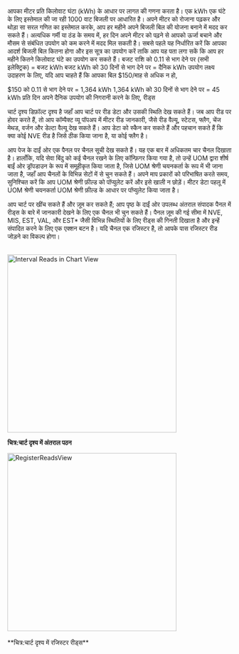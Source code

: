 <div id="chartview">
आपका मीटर प्रति किलोवाट घंटा (kWh) के आधार पर लागत की गणना करता है।
एक kWh एक घंटे के लिए इस्तेमाल की जा रही 1000 वाट बिजली पर आधारित है।
अपने मीटर को रोजाना पढ़कर और थोड़ा सा सरल गणित का इस्तेमाल करके,
आप हर महीने अपने बिजली बिल की योजना बनाने में मदद कर सकते हैं। अत्यधिक गर्मी या ठंड के समय में,
हर दिन अपने मीटर को पढ़ने से आपको ऊर्जा बचाने और मौसम से संबंधित उपयोग को कम करने में मदद मिल सकती है।
सबसे पहले यह निर्धारित करें कि आपका आदर्श बिजली बिल कितना होगा और इस सूत्र का उपयोग करें ताकि आप यह पता लगा सकें कि आप हर महीने कितने किलोवाट घंटे का उपयोग कर सकते हैं।
बजट राशि को 0.11 से भाग देने पर (सभी इलेक्ट्रिक) = बजट kWh
बजट kWh को 30 दिनों से भाग देने पर = दैनिक kWh उपयोग लक्ष्य
उदाहरण के लिए, यदि आप चाहते हैं कि आपका बिल $150/माह से अधिक न हो,

$150 को 0.11 से भाग देने पर = 1,364 kWh
1,364 kWh को 30 दिनों से भाग देने पर = 45 kWh प्रति दिन
अपने दैनिक उपयोग की निगरानी करने के लिए, रीड्स

चार्ट दृश्य डिफ़ॉल्ट दृश्य है जहाँ आप चार्ट पर रीड डेटा और उसकी स्थिति देख सकते हैं। जब आप रीड पर होवर करते हैं, तो आप कॉम्पैक्ट व्यू पॉपअप में मीटर रीड जानकारी, जैसे रीड वैल्यू, स्टेटस, फ्लैग, चेंज मेथड, वर्जन और डेल्टा वैल्यू देख सकते हैं। आप डेटा को स्कैन कर सकते हैं और पहचान सकते हैं कि क्या कोई NVE रीड है जिसे ठीक किया जाना है, या कोई फ्लैग है।

आप पेज के दाईं ओर एक पैनल पर चैनल सूची देख सकते हैं।
यह एक बार में अधिकतम चार चैनल दिखाता है। हालाँकि, यदि सेवा बिंदु को कई चैनल रखने के लिए कॉन्फ़िगर किया गया है, तो उन्हें UOM द्वारा शीर्ष बाईं ओर ड्रॉपडाउन के रूप में समूहीकृत किया जाता है, जिसे UOM श्रेणी चयनकर्ता के रूप में भी जाना जाता है, जहाँ आप चैनलों के विभिन्न सेटों में से चुन सकते हैं। अपने माप प्रकारों को परिभाषित करते समय,
सुनिश्चित करें कि आप UOM श्रेणी फ़ील्ड को पॉप्युलेट करें और इसे खाली न छोड़ें। मीटर डेटा पहलू में UOM श्रेणी चयनकर्ता UOM श्रेणी फ़ील्ड के आधार पर पॉप्युलेट किया जाता है।

आप चार्ट पर खींच सकते हैं और ज़ूम कर सकते हैं;
आप पृष्ठ के दाईं ओर उपलब्ध अंतराल संपादक पैनल में रीड्स के बारे में जानकारी देखने के लिए एक चैनल भी चुन सकते हैं। पैनल ज़ूम की गई सीमा में NVE, MIS, EST, VAL, और EST* जैसी विभिन्न स्थितियों के लिए रीड्स की गिनती दिखाता है और इन्हें संपादित करने के लिए एक एक्शन बटन है। यदि चैनल एक रजिस्टर है, तो आपके पास रजिस्टर रीड जोड़ने का विकल्प होगा।

<br>
<style>
    #popup-image {
        text-align: center;
        background: white;
        padding: 20px;
        width: 100%;
        height: 100%;
        margin: auto;
    }
</style>

<a href="intervalreadchartview.png" class="glightbox" data-gallery="gallery1">
    <img src="intervalreadchartview.png" alt="Interval Reads in Chart View " height="400" width="380">
</a>

<map name="workmap1">
    <area shape="rect" coords="424,125,488, 158" alt="ViewSearch" href="http://127.0.0.1:8000/Search%20Information/" target="_blank">
    <area shape="rect" coords="437,267,543,293" alt="ViewTimeAlignedView" href="http://127.0.0.1:8000/Device%20Data%20Time%20Aligned%20View/" target="_blank">
    <area shape="rect" coords="650,194,755,224" alt="ViewReadsChart" href="http://127.0.0.1:8000/Device%20Reads%20Chart/" target="_blank">
    <area shape="rect" coords="10,104,88,131" alt="SdpDetails" href="http://127.0.0.1:8000/Saved%20Search/" target="_blank">
</map>
<br>
</div>

**चित्र:चार्ट दृश्य में अंतराल पठन**

<a href="registerreadschartview.png" class="glightbox" data-gallery="gallery1">
    <img src="registerreadschartview.png" alt="RegisterReadsView" height="400" width="380">
</a>

<map name="workmap2">
    <area shape="rect" coords="424,125,488, 158" alt="ViewSearch" href="http://127.0.0.1:8000/Search%20Information/" target="_blank">
    <area shape="rect" coords="437,267,543,293" alt="ViewTimeAlignedView" href="http://127.0.0.1:8000/Device%20Data%20Time%20Aligned%20View/" target="_blank">
    <area shape="rect" coords="650,194,755,224" alt="ViewReadsChart" href="http://127.0.0.1:8000/Device%20Reads%20Chart/" target="_blank">
    <area shape="rect" coords="10,104,88,131" alt="SdpDetails" href="http://127.0.0.1:8000/Saved%20Search/" target="_blank">
    <area shape="rect" coords="604,405,720,431" alt="onedayread" href="http://127.0.0.1:8000/DayReadsView/" target="_blank">

</map>
<br>

<br>
**चित्र:चार्ट दृश्य में रजिस्टर रीड्स**